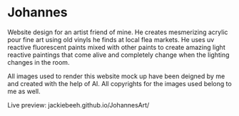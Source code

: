 # Johannes
Website design for an artist friend of mine. He creates mesmerizing acrylic pour fine art using old vinyls he finds at local flea markets. 
He uses uv reactive fluorescent paints mixed with other paints to create amazing light reactive paintings that come alive and completely change when the lighting changes in the room.

All images used to render this website mock up have been deigned by me and created with the help of AI. All copyrights for the images used belong to me as well.

Live preview: jackiebeeh.github.io/JohannesArt/
